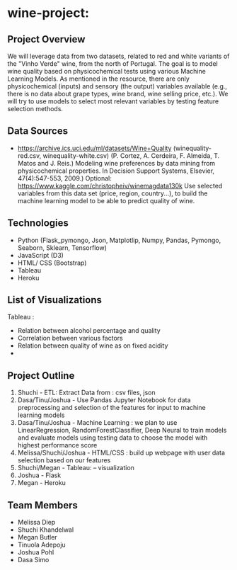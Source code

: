 # wine-project:
 

## Project Overview
We will leverage data from two datasets, related to red and white variants of the "Vinho Verde" wine, from the north of Portugal. The goal is to model wine quality based on physicochemical tests using various Machine Learning Models.
As mentioned in the resource, there are only physicochemical (inputs) and sensory (the output) variables available (e.g., there is no data about grape types, wine brand, wine selling price, etc.). We will try to use models to select most relevant variables by testing feature selection methods.

## Data Sources
* https://archive.ics.uci.edu/ml/datasets/Wine+Quality (winequality-red.csv, winequality-white.csv)
(P. Cortez, A. Cerdeira, F. Almeida, T. Matos and J. Reis.)
Modeling wine preferences by data mining from physicochemical properties. In Decision Support Systems, 
Elsevier, 47(4):547-553, 2009.)
Optional: https://www.kaggle.com/christopheiv/winemagdata130k
Use selected variables from this data set (price, region, country...), to build the machine learning model to be able to predict quality of wine.

## Technologies
* Python (Flask_pymongo, Json, Matplotlip, Numpy, Pandas, Pymongo, Seaborn, Sklearn, Tensorflow)
* JavaScript (D3)
* HTML/ CSS (Bootstrap)
* Tableau
* Heroku

## List of Visualizations
Tableau :
* Relation between alcohol percentage and quality
* Correlation between various factors
* Relation between quality of wine as on fixed acidity
* 

## Project Outline
1. Shuchi - ETL: Extract Data from : csv files, json
2. Dasa/Tinu/Joshua - Use Pandas Jupyter Notebook for data preprocessing and selection of 
the features for input to machine learning models
3. Dasa/Tinu/Joshua - Machine Learning : we plan to use LinearRegression, 
RandomForestClassifier, Deep Neural to train models and evaluate 
models using testing data to choose the model with highest 
performance score 
4. Melissa/Shuchi/Joshua - HTML/CSS : build up webpage with user data selection based on our features 
5. Shuchi/Megan - Tableau: – visualization 
6. Joshua - Flask
7. Megan - Heroku 

## Team Members
* Melissa Diep
* Shuchi Khandelwal
* Megan Butler
* Tinuola Adepoju
* Joshua Pohl
* Dasa Simo
